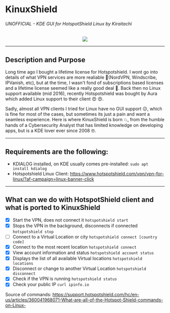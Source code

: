# KinuxShield

###### UNOFFICIAL - KDE GUI for HotspotShield Linux by Kiraitachi
<p align="center">
  <img src="[https://github.com/kiraitachi/PyShield/blob/main/Pyshield.jpeg]">
</p>

---

## Description and Purpose

Long time ago I bought a lifetime license for Hotspotshield. I wont go into details of what VPN services are more realiable :yawning_face:(NordVPN, Windscribe, IPVanish, etc), but at the time, I wasn't fond of subscriptions based licenses and a lifetime license seemed like a really good deal :money_mouth_face:. Back then no Linux support available (mid 2016), recently Hotspotshield was bought by Aura which added Linux support to their client :heart_eyes: :heart_eyes:.

Sadly, almost all VPN clients I tried for Linux have no GUI support :confused:, which is fine for most of the cases, but sometimes its just a pain and want a seamless experience. Here is where KinuxShield is born :boom:, from the humble hands of a Cybersecurity Analyst that has limited knowledge on developing apps, but is a KDE lover ever since 2008 :nerd_face:.

---

## Requirements are the following:

* KDIALOG installed, on KDE usually comes pre-installed: `sudo apt install kdialog`
* Hotspotshield Linux Client: https://www.hotspotshield.com/vpn/vpn-for-linux/?af-campaign=linux-banner-click
            
---
           
## What can we do with HotspotShield client and what is ported to KinuxShield

- [x] Start the VPN, does not connect it `hotspotshield start`
- [x] Stops the VPN in the background, disconnects if connected `hotspotshield stop`
- [ ] Connect to a Virtual Location or city `hotspotshield connect [country code]`
- [x] Connect to the most recent location `hotspotshield connect`
- [x] View account information and status `hotspotshield account status`
- [x] Displays the list of all available Virtual locations `hotspotshield locations`
- [x] Disconnect or change to another Virtual Location `hotspotshield disconnect`
- [x] Check if the VPN is running `hotspotshield status`
- [x] Check your public IP `curl ipinfo.io`

Source of commands: https://support.hotspotshield.com/hc/en-us/articles/360041968071-What-are-all-of-the-Hotspot-Shield-commands-on-Linux-
